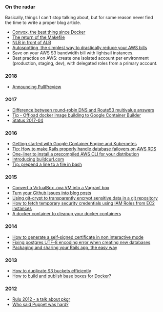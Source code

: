 ### On the radar

Basically, things I can't stop talking about, but for some reason never find
the time to write a proper blog article.

* [Convox, the best thing since Docker](/journal/radar/convox)
* [The return of the Makefile](/journal/radar/the-return-of-the-makefile)
* [NLB in front of ALB](/journal/radar/nlb-in-front-of-alb)
* [Autospotting, the simplest way to drastically reduce your AWS bills](/journal/radar/autospotting)
* Save on your AWS S3 bandwidth bill with lightsail instances.
* Best practice on AWS: create one isolated account per environment (production, staging, dev), with delegated roles from a primary account.

### 2018

* [Announcing PullPreview](/journal/18-announcing-pullpreview)

### 2017

* [Difference between round-robin DNS and Route53 multivalue answers](/journal/19-difference-between-round-robin-dns-and-route53-multivalue-answers)
* [Tip - Offload docker image building to Google Container Builder](/journal/16-tip-offload-docker-image-building-to-google-container-builder)
* [Status 2017-04](/journal/14-status-2017-04)

### 2016

* [Getting started with Google Container Engine and Kubernetes](/journal/13-getting-started-with-google-container-engine-and-kubernetes)
* [Tip: How to make Rails properly handle database failovers on AWS RDS](/journal/12-tip-how-to-make-rails-properly-handle-database-failovers-on-aws-rds)
* [One-liner to install a precompiled AWS CLI for your distribution](/journal/11-one-liner-to-install-a-precompiled-aws-cli-for-your-distribution)
* [Introducing buildcurl.com](/journal/10-buildcurl-com)
* [Tip: prepend a line to a file in bash](/journal/9-tip-prepend-a-line-to-a-file-in-bash)

### 2015

* [Convert a VirtualBox .ova VM into a Vagrant box](/journal/7-convert-a-virtualbox-ova-vm-into-a-vagrant-box)
* [Turn your Github issues into blog posts](/journal/4-turn-your-github-issues-into-blog-posts)
* [Using git-crypt to transparently encrypt sensitive data in a git repository](/journal/3-using-git-crypt-to-transparently-encrypt-sensitive-data-in-a-git-repository)
* [How to fetch temporary security credentials using IAM Roles from EC2 instances](/journal/2-how-to-fetch-temporary-security-credentials-using-iam-roles-from-ec2-instances)
* [A docker container to cleanup your docker containers](/journal/1-a-docker-container-to-cleanup-your-docker-containers)

### 2014

* [How to generate a self-signed certificate in non interactive mode](/journal/archive/2014-generate-self-signed-ssl-certificate-without-prompt-noninteractive-mode)
* [Fixing postgres UTF-8 encoding error when creating new databases](/journal/archive/2014-postgres-rails-the-chosen-lc-ctype-setting-requires-encoding-latin1)
* [Packaging and sharing your Rails app, the easy way](/journal/archive/2014-how-to-get-a-debian-package-out-of-your-rails-app-and-host-it-on-s3)

### 2013

* [How to duplicate S3 buckets efficiently](/journal/archive/2013-how-to-duplicate-s3-buckets-efficiently)
* [How to build and publish base boxes for Docker?](/journal/archive/2013-docker-repository-create-base-boxes)

### 2012

* [Rulu 2012 - a talk about pkgr](/journal/archive/2012-rulu2012)
* [Who said Puppet was hard?](/journal/archive/2012-who-said-puppet-was-hard)

